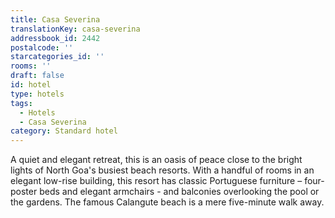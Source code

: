 ```yaml
---
title: Casa Severina
translationKey: casa-severina
addressbook_id: 2442
postalcode: ''
starcategories_id: ''
rooms: ''
draft: false
id: hotel
type: hotels
tags:
  - Hotels
  - Casa Severina
category: Standard hotel
---
```

A quiet and elegant retreat, this is an oasis of peace close to the bright lights of North Goa's busiest beach resorts. With a handful of rooms in an elegant low-rise building, this resort has classic Portuguese furniture – four-poster beds and elegant armchairs - and balconies overlooking the pool or the gardens. The famous Calangute beach is a mere five-minute walk away.